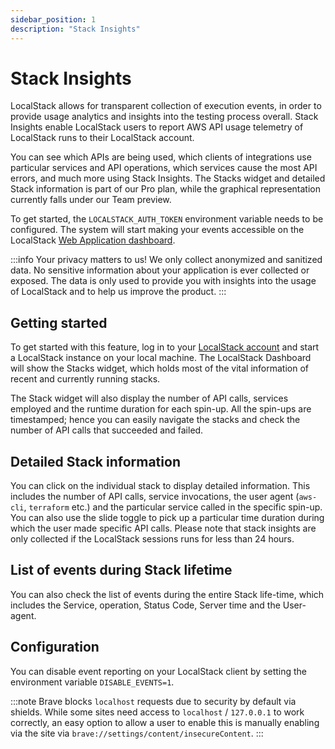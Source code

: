 ```yaml
---
sidebar_position: 1
description: "Stack Insights"
---
```


# Stack Insights

LocalStack allows for transparent collection of execution events, in order to provide usage analytics and insights into the testing process overall. Stack Insights enable LocalStack users to report AWS API usage telemetry of LocalStack runs to their LocalStack account.

You can see which APIs are being used, which clients of integrations use particular services and API operations, which services cause the most API errors, and much more using Stack Insights. The Stacks widget and detailed Stack information is part of our Pro plan, while the graphical representation currently falls under our Team preview.

To get started, the `LOCALSTACK_AUTH_TOKEN` environment variable needs to be configured. The system will start making your events accessible on the LocalStack [Web Application dashboard](https://app.localstack.cloud/dashboard).

:::info
Your privacy matters to us! We only collect anonymized and sanitized data.
No sensitive information about your application is ever collected or exposed.
The data is only used to provide you with insights into the usage of LocalStack and to help us improve the product.
:::

## Getting started

To get started with this feature, log in to your [LocalStack account](https://app.localstack.cloud/) and start a LocalStack instance on your local machine. The LocalStack Dashboard will show the Stacks widget, which holds most of the vital information of recent and currently running stacks.

The Stack widget will also display the number of API calls, services employed and the runtime duration for each spin-up. All the spin-ups are timestamped; hence you can easily navigate the stacks and check the number of API calls that succeeded and failed.

## Detailed Stack information

You can click on the individual stack to display detailed information. This includes the number of API calls, service invocations, the user agent (`aws-cli`, `terraform` etc.) and the particular service called in the specific spin-up. You can also use the slide toggle to pick up a particular time duration during which the user made specific API calls.
Please note that stack insights are only collected if the LocalStack sessions runs for less than 24 hours.

## List of events during Stack lifetime

You can also check the list of events during the entire Stack life-time, which includes the Service, operation, Status Code, Server time and the User-agent.

## Configuration

You can disable event reporting on your LocalStack client by setting the environment variable `DISABLE_EVENTS=1`.

:::note
Brave blocks `localhost` requests due to security by default via shields.
While some sites need access to `localhost` / `127.0.0.1` to work correctly, an easy option to allow a user to enable this is manually enabling via the site via `brave://settings/content/insecureContent`.
:::
